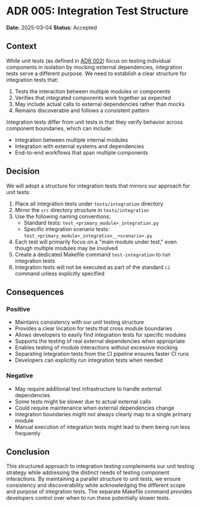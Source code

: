 # ADR 005: Integration Test Structure

**Date:** 2025-03-04
**Status:** Accepted  

## Context

While unit tests (as defined in [ADR 002](002_unit_test_structure.md)) focus on testing individual components in isolation by mocking external dependencies, integration tests serve a different purpose. We need to establish a clear structure for integration tests that:

1. Tests the interaction between multiple modules or components
2. Verifies that integrated components work together as expected
3. May include actual calls to external dependencies rather than mocks
4. Remains discoverable and follows a consistent pattern

Integration tests differ from unit tests in that they verify behavior across component boundaries, which can include:
- Integration between multiple internal modules
- Integration with external systems and dependencies
- End-to-end workflows that span multiple components

## Decision

We will adopt a structure for integration tests that mirrors our approach for unit tests:

1. Place all integration tests under `tests/integration` directory
2. Mirror the `src` directory structure in `tests/integration`
3. Use the following naming conventions:
   - Standard tests: `test_<primary_module>_integration.py`
   - Specific integration scenario tests: `test_<primary_module>_integration__<scenario>.py`
4. Each test will primarily focus on a "main module under test," even though multiple modules may be involved
5. Create a dedicated Makefile command `test-integration` to run integration tests
6. Integration tests will not be executed as part of the standard `ci` command unless explicitly specified

## Consequences

### Positive
- Maintains consistency with our unit testing structure
- Provides a clear location for tests that cross module boundaries
- Allows developers to easily find integration tests for specific modules
- Supports the testing of real external dependencies when appropriate
- Enables testing of module interactions without excessive mocking
- Separating integration tests from the CI pipeline ensures faster CI runs
- Developers can explicitly run integration tests when needed

### Negative
- May require additional test infrastructure to handle external dependencies
- Some tests might be slower due to actual external calls
- Could require maintenance when external dependencies change
- Integration boundaries might not always clearly map to a single primary module
- Manual execution of integration tests might lead to them being run less frequently

## Conclusion

This structured approach to integration testing complements our unit testing strategy while addressing the distinct needs of testing component interactions. By maintaining a parallel structure to unit tests, we ensure consistency and discoverability while acknowledging the different scope and purpose of integration tests. The separate Makefile command provides developers control over when to run these potentially slower tests.
